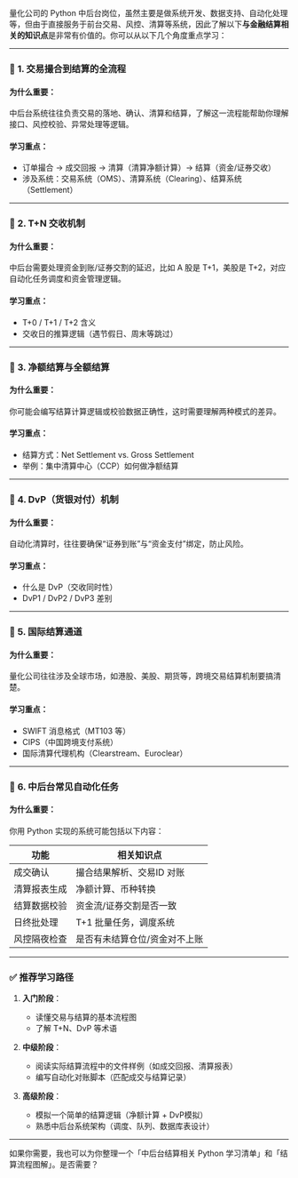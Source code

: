 量化公司的 Python 中后台岗位，虽然主要是做系统开发、数据支持、自动化处理等，但由于直接服务于前台交易、风控、清算等系统，因此了解以下**与金融结算相关的知识点**是非常有价值的。你可以从以下几个角度重点学习：

---

### 📌 **1. 交易撮合到结算的全流程**

#### 为什么重要：

中后台系统往往负责交易的落地、确认、清算和结算，了解这一流程能帮助你理解接口、风控校验、异常处理等逻辑。

#### 学习重点：

* 订单撮合 → 成交回报 → 清算（清算净额计算）→ 结算（资金/证券交收）
* 涉及系统：交易系统（OMS）、清算系统（Clearing）、结算系统（Settlement）

---

### 📌 **2. T+N 交收机制**

#### 为什么重要：

中后台需要处理资金到账/证券交割的延迟，比如 A 股是 T+1，美股是 T+2，对应自动化任务调度和资金管理逻辑。

#### 学习重点：

* T+0 / T+1 / T+2 含义
* 交收日的推算逻辑（遇节假日、周末等跳过）

---

### 📌 **3. 净额结算与全额结算**

#### 为什么重要：

你可能会编写结算计算逻辑或校验数据正确性，这时需要理解两种模式的差异。

#### 学习重点：

* 结算方式：Net Settlement vs. Gross Settlement
* 举例：集中清算中心（CCP）如何做净额结算

---

### 📌 **4. DvP（货银对付）机制**

#### 为什么重要：

自动化清算时，往往要确保“证券到账”与“资金支付”绑定，防止风险。

#### 学习重点：

* 什么是 DvP（交收同时性）
* DvP1 / DvP2 / DvP3 差别

---

### 📌 **5. 国际结算通道**

#### 为什么重要：

量化公司往往涉及全球市场，如港股、美股、期货等，跨境交易结算机制要搞清楚。

#### 学习重点：

* SWIFT 消息格式（MT103 等）
* CIPS（中国跨境支付系统）
* 国际清算代理机构（Clearstream、Euroclear）

---

### 📌 **6. 中后台常见自动化任务**

#### 为什么重要：

你用 Python 实现的系统可能包括以下内容：

| 功能     | 相关知识点           |
| ------ | --------------- |
| 成交确认   | 撮合结果解析、交易ID 对账  |
| 清算报表生成 | 净额计算、币种转换       |
| 结算数据校验 | 资金流/证券交割是否一致    |
| 日终批处理  | T+1 批量任务，调度系统   |
| 风控隔夜检查 | 是否有未结算仓位/资金对不上账 |

---

### ✅ 推荐学习路径

1. **入门阶段**：

   * 读懂交易与结算的基本流程图
   * 了解 T+N、DvP 等术语
2. **中级阶段**：

   * 阅读实际结算流程中的文件样例（如成交回报、清算报表）
   * 编写自动化对账脚本（匹配成交与结算记录）
3. **高级阶段**：

   * 模拟一个简单的结算逻辑（净额计算 + DvP模拟）
   * 熟悉中后台系统架构（调度、队列、数据库表设计）

---

如果你需要，我也可以为你整理一个「中后台结算相关 Python 学习清单」和「结算流程图解」。是否需要？
